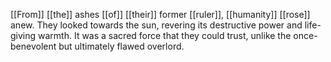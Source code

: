 [[From]] [[the]] ashes [[of]] [[their]] former [[ruler]], [[humanity]] [[rose]] anew. They looked towards the sun, revering its destructive power and life-giving warmth. It was a sacred force that they could trust, unlike the once-benevolent but ultimately flawed overlord.